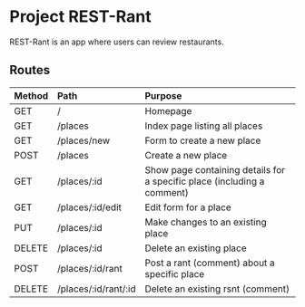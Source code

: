 
# Project REST-Rant

REST-Rant is an app where users can review restaurants.

## Routes
| Method | Path | Purpose |
| :--- | :--- | :--- |
| GET |  / | Homepage |
| GET |  /places | Index page listing all places |
| GET |  /places/new | Form to create a new place |
| POST |  /places | Create a new place |
| GET |  /places/:id | Show page containing details for a specific place (including a comment) |
| GET |  /places/:id/edit | Edit form for a place |
| PUT |  /places/:id | Make changes to an existing place |
| DELETE |  /places/:id | Delete an existing place |
| POST |  /places/:id/rant | Post a rant (comment) about a specific place |
| DELETE |  /places/:id/rant/:id | Delete an existing rsnt (comment) 
